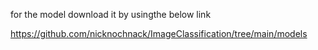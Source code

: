 for the model 
download it by usingthe below link



https://github.com/nicknochnack/ImageClassification/tree/main/models
